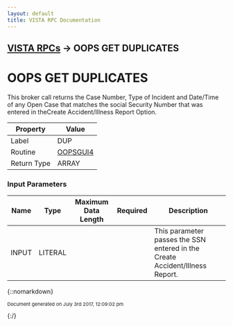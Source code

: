 ```yaml
---
layout: default
title: VISTA RPC Documentation
---
```


## [VISTA RPCs](TableOfContents) &#8594; OOPS GET DUPLICATES
# OOPS GET DUPLICATES

This broker call returns the Case Number, Type of Incident and Date/Time of any Open Case that matches the social Security Number that was entered in theCreate Accident/Illness Report Option.

Property | Value
--- | ---
Label | DUP
Routine | [OOPSGUI4](http://code.osehra.org/dox/Routine_OOPSGUI4_source.html)
Return Type | ARRAY


### Input Parameters

Name | Type | Maximum Data Length | Required | Description
--- | --- | --- | --- | ---
INPUT | LITERAL |  |  | This parameter passes the SSN entered in the Create Accident/Illness Report.



{::nomarkdown} <br/><p style="font-size: 11px">Document generated on July 3rd 2017, 12:09:02 pm</p>{:/}